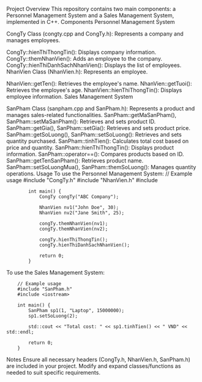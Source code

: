 Project Overview
This repository contains two main components: a Personnel Management System and a Sales Management System, implemented in C++.
Components
Personnel Management System

CongTy Class (congty.cpp and CongTy.h): Represents a company and manages employees.

CongTy::hienThiThongTin(): Displays company information.
CongTy::themNhanVien(): Adds an employee to the company.
CongTy::hienThiDanhSachNhanVien(): Displays the list of employees.
NhanVien Class (NhanVien.h): Represents an employee.

NhanVien::getTen(): Retrieves the employee's name.
NhanVien::getTuoi(): Retrieves the employee's age.
NhanVien::hienThiThongTin(): Displays employee information.
Sales Management System

SanPham Class (sanpham.cpp and SanPham.h): Represents a product and manages sales-related functionalities.
SanPham::getMaSanPham(), SanPham::setMaSanPham(): Retrieves and sets product ID.
SanPham::getGia(), SanPham::setGia(): Retrieves and sets product price.
SanPham::getSoLuong(), SanPham::setSoLuong(): Retrieves and sets quantity purchased.
SanPham::tinhTien(): Calculates total cost based on price and quantity.
SanPham::hienThiThongTin(): Displays product information.
SanPham::operator==(): Compares products based on ID.
SanPham::getTenSanPham(): Retrieves product name.
SanPham::setSoLuongMua(), SanPham::themSoLuong(): Manages quantity operations.
Usage
To use the Personnel Management System:
        // Example usage
            #include "CongTy.h"
            #include "NhanVien.h"
            #include <iostream>
            
            int main() {
                CongTy congTy("ABC Company");
            
                NhanVien nv1("John Doe", 30);
                NhanVien nv2("Jane Smith", 25);
            
                congTy.themNhanVien(nv1);
                congTy.themNhanVien(nv2);
            
                congTy.hienThiThongTin();
                congTy.hienThiDanhSachNhanVien();
            
                return 0;
            }
To use the Sales Management System:

        // Example usage
        #include "SanPham.h"
        #include <iostream>
        
        int main() {
            SanPham sp1(1, "Laptop", 15000000);
            sp1.setSoLuong(2);
        
            std::cout << "Total cost: " << sp1.tinhTien() << " VND" << std::endl;
        
            return 0;
        }
Notes
Ensure all necessary headers (CongTy.h, NhanVien.h, SanPham.h) are included in your project.
Modify and expand classes/functions as needed to suit specific requirements.
